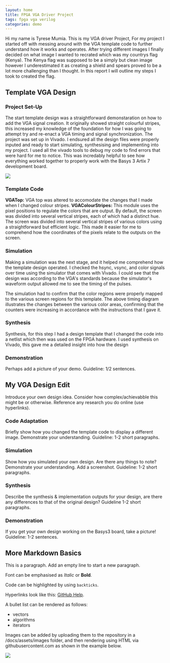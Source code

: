 ```yaml
---
layout: home
title: FPGA VGA Driver Project
tags: fpga vga verilog
categories: demo
---
```


Hi my name is Tyrese Mumia. This is my VGA driver Project, For my project I started off with messing around with the VGA template code to further understand how it works and operates. After trying different images I finally decided on what image I wanted to recrated which was my countrys flag (Kenya). The Kenya flag was supposed to be a simply but clean image however I underestimated it as creating a shield and spears proved to be a lot more challenging than I thought. In this report I will outline my steps I took to created the flag.

## **Template VGA Design**
### **Project Set-Up**
The start template design was a straightforward demonstaration on how to add the VGA signal creation. It originally showed straight colourful stripes, this increased my knowledge of the foundation for how I was going to attempt try and re-enact a VGA timing and signal synchronization.
The project was set up in Vivado. I endsured all the design files were properly inputed and ready to start simulating, synthesising and implementing into my project. I used all the vivado tools to debug my code to find errors that were hard for me to notice. This was incredably helpful to see how everything worked together to properly work with the Basys 3 Artix 7 development board.

<img src="https://raw.githubusercontent.com/melgineer/fpga-vga-verilog/main/docs/assets/images/VGAPrjSum.png">

### **Template Code**
**VGATop:** VGA top was altered to accomodate the changes that I made when I changed colour stripes.
**VGAColourStripes:** This module uses the pixel positions to regulate the colors that are output. By default, the screen was divided into several vertical stripes, each of which had a distinct hue. The screen was divided into several vertical stripes of various colors using a straightforward but efficient logic. This made it easier for me to comprehend how the coordinates of the pixels relate to the outputs on the screen. 

### **Simulation**
Making a simulation was the next stage, and it helped me comprehend how the template design operated. I checked the hsync, vsync, and color signals over time using the simulator that comes with Vivado. I could see that the design was according to the VGA's standards because the simulator's waveform output allowed me to see the timing of the pulses.

The simulation had to confirm that the color regions were properly mapped to the various screen regions for this template. The above timing diagram illustrates the changes between the various color areas, confirming that the counters were increasing in accordance with the instructions that I gave it.
### **Synthesis**
Synthesis, for this step I had a design template that I changed the code into a netlist which then was used on the FPGA hardware. I used synthesis on Vivado, this gave me a detailed insight into how the design
### **Demonstration**
Perhaps add a picture of your demo. Guideline: 1/2 sentences.

## **My VGA Design Edit**
Introduce your own design idea. Consider how complex/achievabble this might be or otherwise. Reference any research you do online (use hyperlinks).
### **Code Adaptation**
Briefly show how you changed the template code to display a different image. Demonstrate your understanding. Guideline: 1-2 short paragraphs.
### **Simulation**
Show how you simulated your own design. Are there any things to note? Demonstrate your understanding. Add a screenshot. Guideline: 1-2 short paragraphs.
### **Synthesis**
Describe the synthesis & implementation outputs for your design, are there any differences to that of the original design? Guideline 1-2 short paragraphs.
### **Demonstration**
If you get your own design working on the Basys3 board, take a picture! Guideline: 1-2 sentences.

## **More Markdown Basics**
This is a paragraph. Add an empty line to start a new paragraph.

Font can be emphasised as *Italic* or **Bold**.

Code can be highlighted by using `backticks`.

Hyperlinks look like this: [GitHub Help](https://help.github.com/).

A bullet list can be rendered as follows:
- vectors
- algorithms
- iterators

Images can be added by uploading them to the repository in a /docs/assets/images folder, and then rendering using HTML via githubusercontent.com as shown in the example below.

<img src="https://raw.githubusercontent.com/melgineer/fpga-vga-verilog/main/docs/assets/images/VGAPrjSrcs.png">
